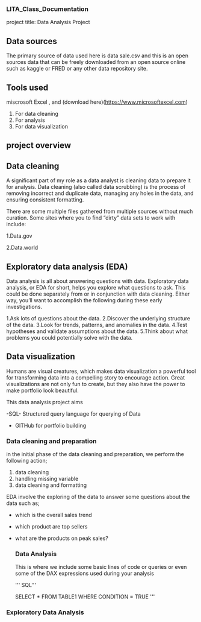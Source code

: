### LITA_Class_Documentation

project title: Data Analysis Project 

## Data sources
The primary source of data used here is data sale.csv and this is an open sources data that can be freely downloaded from an open source online such as kaggle or FRED or any other data repository site.

## Tools used 
miscrosoft Excel , and (download here)(https://www.microsoftexcel.com)
1. For data cleaning
2. For analysis
3. For data visualization


## project overview

## Data cleaning
A significant part of my role as a data analyst is cleaning data to prepare it for analysis. Data cleaning (also called data scrubbing) is the process of removing incorrect and duplicate data, managing any holes in the data, and ensuring consistent formatting. 

There are some multiple files gathered from multiple sources without much curation. Some sites where you to find “dirty” data sets to work with include:

1.Data.gov

2.Data.world


## Exploratory data analysis (EDA)
Data analysis is all about answering questions with data. Exploratory data analysis, or EDA for short, helps you explore what questions to ask. This could be done separately from or in conjunction with data cleaning. Either way, you’ll want to accomplish the following during these early investigations.

1.Ask lots of questions about the data.
2.Discover the underlying structure of the data.
3.Look for trends, patterns, and anomalies in the data.
4.Test hypotheses and validate assumptions about the data.
5.Think about what problems you could potentially solve with the data.

## Data visualization
Humans are visual creatures, which makes data visualization a powerful tool for transforming data into a compelling story to encourage action. Great visualizations are not only fun to create, but they also have the power to make portfolio look beautiful.

This data analysis project aims 



   

-SQL- Structured query language for querying of Data 
- GITHub for portfolio building

 ### Data cleaning and preparation 
 in the initial phase of the data cleaning and preparation, we perform the following action;
 1. data cleaning
 2. handling missing variable
 3. data cleaning and formatting


EDA involve the exploring of the data to answer some questions about the data such as;
- which is the overall sales trend
- which product are top sellers
- what are the products on peak sales?

  ### Data Analysis
  This is where we include some basic lines of code or queries or even some of the DAX expressions used during your analysis

  ''' SQL'''

  SELECT * FROM TABLE1
  WHERE CONDITION = TRUE
  '''


### Exploratory Data Analysis

 


